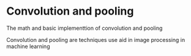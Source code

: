 # Convolution and pooling

The  math and basic implementtion of convolution and pooling

Convolution and pooling are techniques use aid in image processing 
in machine learning
